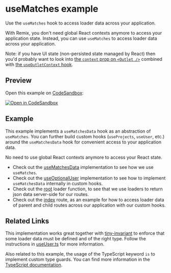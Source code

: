 # useMatches example

Use the `useMatches` hook to access loader data across your application.

With Remix, you don't need global React contexts anymore to access your application state. Instead, you can use `useMatches` to access loader data across your application.

Note: if you have UI state (non-persisted state managed by React) then you'd probably want to look into [the `context` prop on `<Outlet />`](https://remix.run/docs/en/v1/api/remix#outlet-context-) combined with [the `useOutletContext` hook](https://remix.run/docs/en/v1/api/remix#useoutletcontext).

## Preview

Open this example on [CodeSandbox](https://codesandbox.com):

[![Open in CodeSandbox](https://codesandbox.io/static/img/play-codesandbox.svg)](https://codesandbox.io/s/github/remix-run/examples/tree/main/usematches-loader-data)

## Example

This example implements a `useMatchesData` hook as an abstraction of `useMatches`.
You can further build custom hooks (`useProjects`, `useUser`, etc.) around the `useMatchesData` hook for convenient access to your application data.

No need to use global React contexts anymore to access your React state.

- Check out the [useMatchesData](app/useMatchesData.ts) implementation to see how we use `useMatches`.
- Check out the [useOptionalUser](app/useUser.ts) implementation to see how to implement `useMatchesData` internally in custom hooks.
- Check out the [root](app/root.tsx) loader function, to see that we use loaders to return json data server-side for our routes.
- Check out the [index](app/routes/index.tsx) route, as an example for how to access loader data of parent and child routes across our application with our custom hooks.

## Related Links

This implementation works great together with [tiny-invariant](https://www.npmjs.com/package/tiny-invariant) to enforce that some loader data must be defined and of the right type. Follow the instructions in [useUser.ts](app/useUser.ts) for more information.

Also related to this example, the usage of the TypeScript keyword `is` to implement custom type guards. You can find more information in the [TypeScript documentation](https://www.typescriptlang.org/docs/handbook/advanced-types.html#using-type-predicates).
